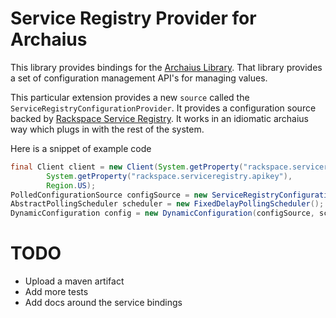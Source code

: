 # Service Registry Provider for Archaius

This library provides bindings for the [Archaius Library](https://github.com/Netflix/archaius).  That library provides a set of configuration management API's for 
managing values.

This particular extension provides a new `source` called the `ServiceRegistryConfigurationProvider`.  It 
provides a configuration source backed by [Rackspace Service Registry](http://www.rackspace.com/blog/keep-track-of-your-services-and-applications-with-the-new-rackspace-service-registry/).
It works in an idiomatic archaius way which plugs in with the rest of the system.

Here is a snippet of example code

```java
final Client client = new Client(System.getProperty("rackspace.serviceregistry.username"),
        System.getProperty("rackspace.serviceregistry.apikey"),
        Region.US);
PolledConfigurationSource configSource = new ServiceRegistryConfigurationProvider(client);
AbstractPollingScheduler scheduler = new FixedDelayPollingScheduler();
DynamicConfiguration config = new DynamicConfiguration(configSource, scheduler);
```

# TODO

* Upload a maven artifact
* Add more tests
* Add docs around the service bindings
